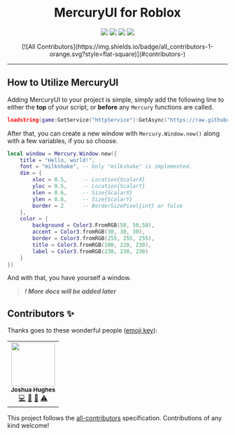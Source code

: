 <div align="center">
    <br />
    <p>
        <h1><strong>MercuryUI</strong> for Roblox</h1>
        <img src="https://img.shields.io/github/stars/PlutonusDev/MercuryUI.svg">
        <img src="https://img.shields.io/github/last-commit/PlutonusDev/MercuryUI.svg">
        <img src="http://hits.dwyl.io/PlutonusDev/MercuryUI.svg">
        <img src="https://github-size-badge.herokuapp.com/PlutonusDev/MercuryUI.svg">
    </p>
</div>

<div align="center">
<!-- ALL-CONTRIBUTORS-BADGE:START - Do not remove or modify this section -->
[![All Contributors](https://img.shields.io/badge/all_contributors-1-orange.svg?style=flat-square)](#contributors-)
<!-- ALL-CONTRIBUTORS-BADGE:END -->
</div>

---

## How to Utilize MercuryUI

Adding MercuryUI to your project is simple, simply add the following line to either the **top** of your script, or **before** any `Mercury` functions are called.

```lua
loadstring(game:GetService("HttpService"):GetAsync("https://raw.githubusercontent.com/PlutonusDev/MercuryUI/master/MercuryUI.lua"))()
```

After that, you can create a new window with `Mercury.Window.new()` along with a few variables, if you so choose.
```lua
local window = Mercury.Window.new({
    title = "Hello, world!",
    font = "milkshake", -- Only "milkshake" is implemented.
    dim = {
        xloc = 0.5,     -- Location{ScalarX}
        yloc = 0.5,     -- Location{ScalarY}
        xlen = 0.6,     -- Size{ScalarX}
        ylen = 0.6,     -- Size{ScalarY}
        border = 2      -- BorderSizePixel{int} or false
    },
    color = {
        background = Color3.FromRGB(50, 50,50),
        accent = Color3.fromRGB(30, 30, 30),
        border = Color3.fromRGB(255, 255, 255),
        title = Color3.fromRGB(100, 220, 230),
        label = Color3.fromRGB(230, 230, 230)
    }
})
```
And with that, you have yourself a window.

> ***! More docs will be added later***

## Contributors ✨

Thanks goes to these wonderful people ([emoji key](https://allcontributors.org/docs/en/emoji-key)):

<!-- ALL-CONTRIBUTORS-LIST:START - Do not remove or modify this section -->
<!-- prettier-ignore-start -->
<!-- markdownlint-disable -->
<table>
  <tr>
    <td align="center"><a href="https://plutonus.codes/"><img src="https://avatars3.githubusercontent.com/u/46195982?v=4" width="100px;" alt=""/><br /><sub><b>Joshua Hughes</b></sub></a><br /><a href="https://github.com/PlutonusDev/MercuryUI/commits?author=PlutonusDev" title="Code">💻</a> <a href="#plugin-PlutonusDev" title="Plugin/utility libraries">🔌</a> <a href="#maintenance-PlutonusDev" title="Maintenance">🚧</a> <a href="https://github.com/PlutonusDev/MercuryUI/commits?author=PlutonusDev" title="Tests">⚠️</a></td>
  </tr>
</table>

<!-- markdownlint-enable -->
<!-- prettier-ignore-end -->
<!-- ALL-CONTRIBUTORS-LIST:END -->

This project follows the [all-contributors](https://github.com/all-contributors/all-contributors) specification. Contributions of any kind welcome!